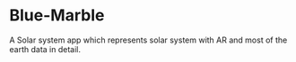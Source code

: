 # Blue-Marble
A Solar system app which represents solar system with AR and most of the earth data in detail.
